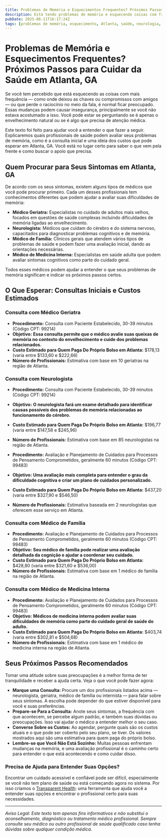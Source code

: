 ```yaml
---
title: Problemas de Memória e Esquecimentos Frequentes? Próximos Passos para Cuidar da Saúde em Atlanta, GA  
description: Está tendo problemas de memória e esquecendo coisas com frequência? Saiba quais profissionais procurar, o que esperar das consultas e os custos em Atlanta, GA para seus próximos passos na saúde.  
pubDate: 2025-06-11T16:17:24Z  
tags: [problemas de memória, esquecimento, Atlanta, saúde, neurologia, geriatria, clínica geral, medicina interna]  
---
```


# Problemas de Memória e Esquecimentos Frequentes? Próximos Passos para Cuidar da Saúde em Atlanta, GA

Se você tem percebido que está esquecendo as coisas com mais frequência — como onde deixou as chaves ou compromissos com amigos — ou que perde o raciocínio no meio da fala, é normal ficar preocupado. Essas mudanças podem causar insegurança, principalmente se você não estava acostumado a isso. Você pode estar se perguntando se é apenas o envelhecimento natural ou se é algo que precisa de atenção médica.

Este texto foi feito para ajudar você a entender o que fazer a seguir. Explicaremos quais profissionais de saúde podem avaliar seus problemas de memória, como é a consulta inicial e uma ideia dos custos que pode esperar em Atlanta, GA. Você está no lugar certo para saber o que vem pela frente e como buscar o apoio que precisa.

## Quem Procurar para Seus Sintomas em Atlanta, GA

De acordo com os seus sintomas, existem alguns tipos de médicos que você pode procurar primeiro. Cada um desses profissionais tem conhecimentos diferentes que podem ajudar a avaliar suas dificuldades de memória:

- **Médico Geriatra:** Especialistas no cuidado de adultos mais velhos, focados em questões de saúde complexas incluindo dificuldades de memória ligadas ao envelhecimento.  
- **Neurologista:** Médicos que cuidam do cérebro e do sistema nervoso, capacitados para diagnosticar problemas cognitivos e de memória.  
- **Médico de Família:** Clínicos gerais que atendem vários tipos de problemas de saúde e podem fazer uma avaliação inicial, dando as orientações necessárias.  
- **Médico de Medicina Interna:** Especialistas em saúde adulta que podem avaliar sintomas cognitivos como parte do cuidado geral.

Todos esses médicos podem ajudar a entender o que seus problemas de memória significam e indicar os próximos passos certos.

## O Que Esperar: Consultas Iniciais e Custos Estimados

### Consulta com Médico Geriatra

- **Procedimento:** Consulta com Paciente Estabelecido, 30-39 minutos (Código CPT: 99214)  
- **Objetivo:** **Essa consulta permite que o médico avalie suas queixas de memória no contexto do envelhecimento e cuide dos problemas relacionados.**  
- **Custo Estimado para Quem Paga Do Próprio Bolso em Atlanta:** $178,13 (varia entre $133,60 e $222,66)  
- **Número de Profissionais:** Estimativa com base em 10 geriatras na região de Atlanta.

### Consulta com Neurologista

- **Procedimento:** Consulta com Paciente Estabelecido, 30-39 minutos (Código CPT: 99214)  
- **Objetivo:** **O neurologista fará um exame detalhado para identificar causas possíveis dos problemas de memória relacionadas ao funcionamento do cérebro.**  
- **Custo Estimado para Quem Paga Do Próprio Bolso em Atlanta:** $196,77 (varia entre $147,58 e $245,96)  
- **Número de Profissionais:** Estimativa com base em 85 neurologistas na região de Atlanta.

- **Procedimento:** Avaliação e Planejamento de Cuidados para Processos de Pensamento Comprometidos, geralmente 60 minutos (Código CPT: 99483)  
- **Objetivo:** **Uma avaliação mais completa para entender o grau da dificuldade cognitiva e criar um plano de cuidados personalizado.**  
- **Custo Estimado para Quem Paga Do Próprio Bolso em Atlanta:** $437,20 (varia entre $327,90 e $546,50)  
- **Número de Profissionais:** Estimativa baseada em 2 neurologistas que oferecem esse serviço em Atlanta.

### Consulta com Médico de Família

- **Procedimento:** Avaliação e Planejamento de Cuidados para Processos de Pensamento Comprometidos, geralmente 60 minutos (Código CPT: 99483)  
- **Objetivo:** **Seu médico de família pode realizar uma avaliação detalhada da cognição e ajudar a coordenar seu cuidado.**  
- **Custo Estimado para Quem Paga Do Próprio Bolso em Atlanta:** $428,80 (varia entre $321,60 e $536,00)  
- **Número de Profissionais:** Estimativa com base em 1 médico de família na região de Atlanta.

### Consulta com Médico de Medicina Interna

- **Procedimento:** Avaliação e Planejamento de Cuidados para Processos de Pensamento Comprometidos, geralmente 60 minutos (Código CPT: 99483)  
- **Objetivo:** **Médicos de medicina interna podem avaliar suas dificuldades de memória como parte do cuidado geral de saúde do adulto.**  
- **Custo Estimado para Quem Paga Do Próprio Bolso em Atlanta:** $403,74 (varia entre $302,81 e $504,68)  
- **Número de Profissionais:** Estimativa com base em 1 médico de medicina interna na região de Atlanta.

## Seus Próximos Passos Recomendados

Tomar uma atitude sobre suas preocupações é a melhor forma de ter tranquilidade e receber a ajuda certa. Veja o que você pode fazer agora:

- **Marque uma Consulta:** Procure um dos profissionais listados acima — neurologista, geriatra, médico de família ou internista — para falar sobre seus sintomas. A escolha pode depender do que estiver disponível para você e suas preferências.  
- **Prepare-se Para a Consulta:** Anote seus sintomas, a frequência com que acontecem, se percebe algum padrão, e também suas dúvidas ou preocupações. Isso vai ajudar o médico a entender melhor o seu caso.  
- **Converse Sobre os Custos:** Ao agendar, pergunte quais são os custos atuais e o que pode ser coberto pelo seu plano, se tiver. Os valores mostrados aqui são uma estimativa para quem paga do próprio bolso.  
- **Lembre-se que Você Não Está Sozinho:** Muitas pessoas enfrentam mudanças na memória, e uma avaliação profissional é o caminho certo para entender o que está acontecendo e como cuidar disso.

### Precisa de Ajuda para Entender Suas Opções?

Encontrar um cuidado acessível e confiável pode ser difícil, especialmente se você não tem plano de saúde ou está começando agora no sistema. Por isso criamos o [Transparent Health](https://transparenthealth.ai): uma ferramenta que ajuda você a entender suas opções e encontrar o profissional certo para suas necessidades.

---

*Aviso Legal: Este texto tem apenas fins informativos e não substitui o aconselhamento, diagnóstico ou tratamento médico profissional. Sempre consulte seu médico ou outro profissional de saúde qualificado caso tenha dúvidas sobre qualquer condição médica.*  
